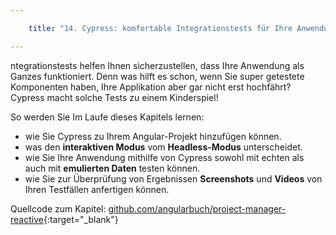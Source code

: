 ```yaml
---

    title: "14. Cypress: komfortable Integrationstests für Ihre Anwendung"

---
```

ntegrationstests helfen Ihnen sicherzustellen, dass Ihre Anwendung
als Ganzes funktioniert. Denn was hilft es schon, wenn Sie super
getestete Komponenten haben, Ihre Applikation aber gar nicht
erst hochfährt? Cypress macht solche Tests zu einem Kinderspiel!

So werden Sie Im Laufe dieses Kapitels lernen:
- wie Sie Cypress zu Ihrem Angular-Projekt hinzufügen können.
- was den **interaktiven Modus** vom **Headless-Modus** unterscheidet.
- wie Sie Ihre Anwendung mithilfe von Cypress sowohl mit echten als auch mit **emulierten Daten** testen können.
- wie Sie zur Überprüfung von Ergebnissen **Screenshots** und **Videos** von Ihren Testfällen anfertigen können.

Quellcode zum Kapitel: [github.com/angularbuch/project-manager-reactive](github.com/angularbuch/project-manager-reactive){:target="_blank"}

